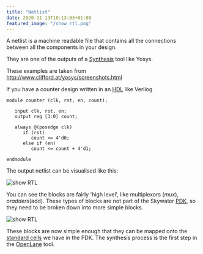 ```yaml
---
title: "Netlist"
date: 2020-11-13T10:13:03+01:00
featured_image: "/show_rtl.png"
---
```


A netlist is a machine readable file that contains all the connections between all the components in your design.

They are one of the outputs of a [Synthesis](/terminology/synthesis) tool like Yosys.

These examples are taken from http://www.clifford.at/yosys/screenshots.html

If you have a counter design written in an [HDL](/terminology/hdl) like Verilog

    module counter (clk, rst, en, count);

       input clk, rst, en;
       output reg [3:0] count;
       
       always @(posedge clk)
          if (rst)
             count <= 4'd0;
          else if (en)
             count <= count + 4'd1;

    endmodule

The output netlist can be visualised like this:

![show RTL](/show_rtl.png)

You can see the blocks are fairly 'high level', like multiplexors ($mux), or adders ($add). These types of blocks are not part of
the Skywater [PDK](/terminology/pdk), so they need to be broken down into more simple blocks.

![show RTL](/show_cmos.png)

These blocks are now simple enough that they can be mapped onto the [standard cells](/terminology/standardcell) we have in the PDK.
The synthesis process is the first step in the [OpenLane](/terminology/openlane) tool.
